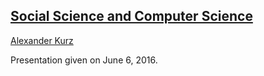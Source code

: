 ## [Social Science and Computer Science](overview.md)

[Alexander Kurz](http://www.cs.le.ac.uk/people/akurz/)

Presentation given on June 6, 2016.


